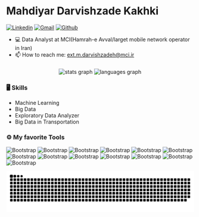 # Mahdiyar Darvishzade Kakhki


[![Linkedin](https://img.shields.io/badge/-LinkedIn-blue?style=flat&logo=Linkedin&logoColor=white)](https://www.linkedin.com/in/mahdiyar-darvishzadeh-a64567133/)
[![Gmail](https://img.shields.io/badge/-Gmail-c14438?style=flat&logo=Gmail&logoColor=white)](mahdiyar20000@gmail.com)
[![Github](https://img.shields.io/github/followers/Mahdiyar1375?label=Follow&style=social)](https://github.com/Mahdiyar1375)

- 💻 Data Analyst at MCI(Hamrah-e Avval/larget mobile network operator in Iran)
- 📫 How to reach me: ext.m.darvishzadeh@mci.ir

###

<div align="center">
  <img src="https://github-readme-stats.vercel.app/api?username=Mahdiyar1375&hide_title=false&hide_rank=false&show_icons=true&include_all_commits=true&count_private=true&disable_animations=false&theme=dracula&locale=en&hide_border=false&order=1" height="150" alt="stats graph"  />
  <img src="https://github-readme-stats.vercel.app/api/top-langs?username=Mahdiyar1375&locale=en&hide_title=false&layout=compact&card_width=320&langs_count=5&theme=dracula&hide_border=false&order=2" height="150" alt="languages graph"  />
</div>

###
  

### 🖥 Skills

- Machine Learning
- Big Data
- Exploratory Data Analyzer
- Big Data in Transportation  

### ⚙️ My favorite Tools

![Bootstrap](https://img.shields.io/badge/-Dask-black?logo=dask) ![Bootstrap](https://img.shields.io/badge/-Pandas-05122A?logo=pandas) ![Bootstrap](https://img.shields.io/badge/-numpy-05122A?logo=numpy) ![Bootstrap](https://img.shields.io/badge/-Visual%20Studio%20Code-05122A?logo=visualstudiocode) ![Bootstrap](https://img.shields.io/badge/-Microsoft%20SQL%20Server-05122A?logo=microsoftsqlserver) ![Bootstrap](https://img.shields.io/badge/-Anaconda-05122A?logo=anaconda) ![Bootstrap](https://img.shields.io/badge/-Tableau-05122A?logo=tableau) 
![Bootstrap](https://img.shields.io/badge/-Power%20Bi-05122A?logo=powerbi) ![Bootstrap](https://img.shields.io/badge/-SciPy-05122A?logo=scipy)
![Bootstrap](https://img.shields.io/badge/-Scikit%20Learn-05122A?logo=scikitlearn) ![Bootstrap](https://img.shields.io/badge/-QGIS-05122A?logo=qgis) ![Bootstrap](https://img.shields.io/badge/-Plotly-05122A?logo=plotly) ![Bootstrap](https://img.shields.io/badge/-Keras-05122A?logo=keras)

![Snake animation](https://raw.githubusercontent.com/Mahdiyar1375/Mahdiyar1375/output/github-contribution-grid-snake-dark.svg)

###
